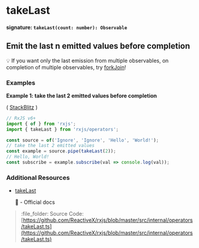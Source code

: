 # takeLast

#### signature: `takeLast(count: number): Observable`

## Emit the last n emitted values before completion

:bulb: If you want only the last emission from multiple observables, on completion of multiple observables, try [forkJoin](../combination/forkjoin.md)!

### Examples

**Example 1: take the last 2 emitted values before completion**

\( [StackBlitz](https://stackblitz.com/edit/typescript-zss7oo?file=index.ts&devtoolsheight=100) \)

```javascript
// RxJS v6+
import { of } from 'rxjs';
import { takeLast } from 'rxjs/operators';

const source = of('Ignore', 'Ignore', 'Hello', 'World!');
// take the last 2 emitted values
const example = source.pipe(takeLast(2));
// Hello, World!
const subscribe = example.subscribe(val => console.log(val));
```

### Additional Resources

* [takeLast](https://rxjs-dev.firebaseapp.com/api/operators/takeLast)

  :newspaper: - Official docs

> :file\_folder: Source Code: [https://github.com/ReactiveX/rxjs/blob/master/src/internal/operators/takeLast.ts](https://github.com/ReactiveX/rxjs/blob/master/src/internal/operators/takeLast.ts)

